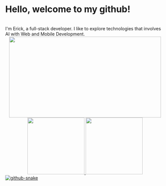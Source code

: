 <main align="start">
    <h1>
        Hello, welcome to my github!
    </h1>
    <br/>
    I'm Erick, a full-stack developer. I like to explore technologies that involves AI with Web and Mobile Development.
    <div align="center">
      <img style={{align: "center"}} src="https://media.giphy.com/media/MC6eSuC3yypCU/giphy.gif"  width="480" height="257" frameBorder="0" class="giphy-embed" allowFullScreen/>
    </div>
      <div align="center">
        <a href="https://github.com/Erick-Alen">
        <img loading="lazy" height="180em" src="https://github-readme-stats.vercel.app/api/top-langs/?username=Erick-Alen&layout=compact&langs_count=7&theme=dracula"/>
        <img loading="lazy" height="180em" src="https://github-readme-stats.vercel.app/api?username=Erick-Alen&show_icons=true&theme=dracula&include_all_commits=true&count_private=true"/>
      </div>
  <picture>
    <source media="(prefers-color-scheme: dark)" srcset="github-snake-dark.svg" />
    <source media="(prefers-color-scheme: light)" srcset="github-snake.svg" />
    <img alt="github-snake" src="github-snake.svg" />
  </picture>
<main>
